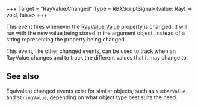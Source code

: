 +++
Target = "RayValue.Changed"
Type = RBXScriptSignal<(value: Ray) => void, false>
+++

This event fires whenever the [RayValue.Value](https://developer.roblox.com/api-reference/property/RayValue/Value) property is changed. It will run with the new value being stored in the argument object, instead of a string representing the property being changed.This event, like other changed events, can be used to track when an RayValue changes and to track the different values that it may change to.## See alsoEquivalent changed events exist for similar objects, such as `NumberValue` and `StringValue`, depending on what object type best suits the need.